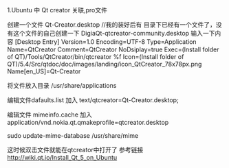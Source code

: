 1.Ubuntu 中 Qt creator 关联,pro文件

创建一个文件 Qt-Creator.desktop
//我的装好后有 目录下已经有一个文件了，没有这个文件的自己创建一下
DigiaQt-qtcreator-community.desktop
输入一下内容 
[Desktop Entry]
Version=1.0
Encoding=UTF-8
Type=Application
Name=QtCreator
Comment=QtCreator
NoDsiplay=true
Exec=(Install folder of QT)/Tools/QtCreator/bin/qtcreator %f
Icon=(Install folder of QT)/5.4/Src/qtdoc/doc/images/landing/icon_QtCreator_78x78px.png
Name[en_US]=Qt-Creator

将文件放入目录
/usr/share/applications

编辑文件dafaults.list 加入
text/qtcreator=Qt-Creator.desktop;

编辑文件  mimeinfo.cache 加入
application/vnd.nokia.qt.qmakeprofile=qtcreator.desktop

sudo update-mime-database /usr/share/mime

这时候双击文件就能在qtcreator中打开了
参考链接
http://wiki.qt.io/Install_Qt_5_on_Ubuntu


